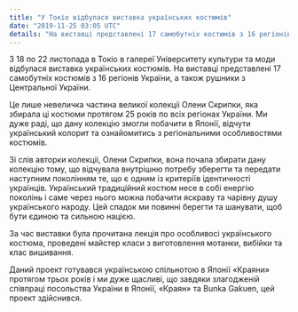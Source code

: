 ```yaml
---
title: "У Токіо відбулася виставка українських костюмів"
date: "2019-11-25 03:05 UTC"
details: "На виставці представлені 17 самобутніх костюмів з 16 регіонів України, а також рушники з Центральної України."
---
```


З 18 по 22 листопада в Токіо в галереї Університету культури та моди відбулася виставка українських костюмів. На виставці представлені 17 самобутніх костюмів з 16 регіонів України, а також рушники з Центральної України.

Це лише невеличка частина великої колекціі Олени Скрипки, яка збирала ці костюми протягом 25 років по всіх регіонах України. Ми дуже раді, що дану колекцію змогли побачити в Японії, відчути український колорит та ознайомитись з регіональними особливостями костюмів.

Зі слів авторки колекціі, Олени Скрипки, вона почала збирати дану колекцію тому, що відчувала внутрішню потребу зберегти та передати наступним поколінням те, що є одним із критеріїв ідентичності українців. Український традиційний костюм  несе в собі енергію поколінь і саме через нього можна побачити яскраву та чарівну душу українського народу. Цей спадок ми повинні берегти та шанувати, щоб бути єдиною та сильною нацією.

За час виставки була прочитана лекція про особливосі українського костюма, проведені майстер класи з виготовлення мотанки, вибійки та клас вишивання.

Даний проект готувався українською спільнотою в Японії «Краяни» протягом трьох років і ми дуже щасливі, що завдяки злагодженій співпраці посольства України в Японії, «Краян» та Bunka Gakuen, цей проект здійснився.
